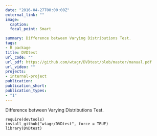 ```yaml
---
date: "2016-04-27T00:00:00Z"
external_link: ""
image:
  caption: 
  focal_point: Smart

summary: Difference between Varying Distributions Test.
tags:
- R package
title: DVDtest
url_code: ""
url_pdf: https://github.com/wtagr/DVDtest/blob/master/manual.pdf
url_video: ""
projects:
- internal-project
publication: 
publication_short: 
publication_types:
- "1"
---
```

Difference between Varying Distributions Test.

```
require(devtools)
install_github("wtagr/DVDtest", force = TRUE)
library(DVDtest)
```

